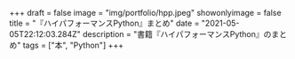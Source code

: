 +++
draft = false
image = "img/portfolio/hpp.jpeg"
showonlyimage = false
title = "『ハイパフォーマンスPython』まとめ"
date = "2021-05-05T22:12:03.284Z"
description = "書籍『ハイパフォーマンスPython』のまとめ"
tags = ["本", "Python"]
+++
